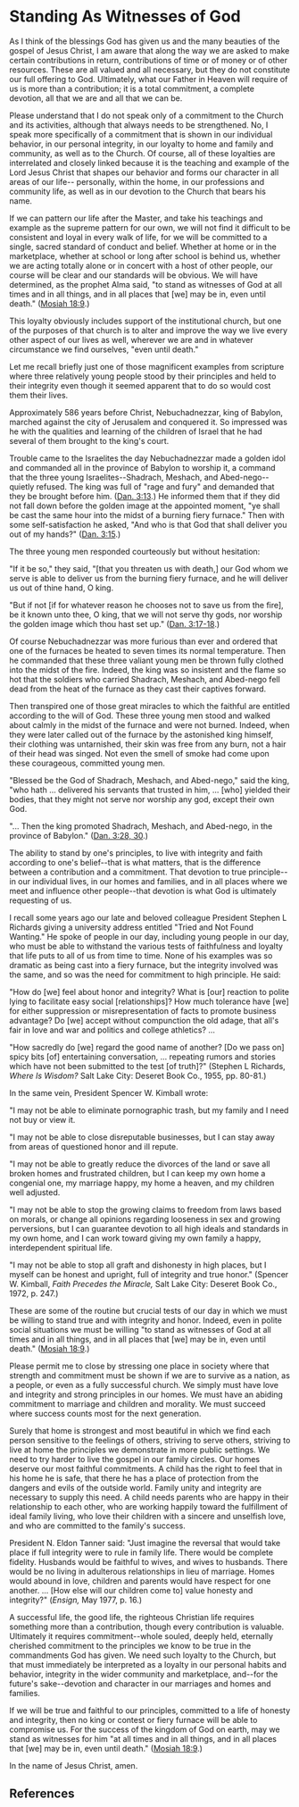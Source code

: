 # Standing As Witnesses of God

As I think of the blessings God has given us and the many beauties of the
gospel of Jesus Christ, I am aware that along the way we are asked to make
certain contributions in return, contributions of time or of money or of other
resources. These are all valued and all necessary, but they do not constitute
our full offering to God. Ultimately, what our Father in Heaven will require
of us is more than a contribution; it is a total commitment, a complete
devotion, all that we are and all that we can be.

Please understand that I do not speak only of a commitment to the Church and
its activities, although that always needs to be strengthened. No, I speak
more specifically of a commitment that is shown in our individual behavior, in
our personal integrity, in our loyalty to home and family and community, as
well as to the Church. Of course, all of these loyalties are interrelated and
closely linked because it is the teaching and example of the Lord Jesus Christ
that shapes our behavior and forms our character in all areas of our life--
personally, within the home, in our professions and community life, as well as
in our devotion to the Church that bears his name.

If we can pattern our life after the Master, and take his teachings and
example as the supreme pattern for our own, we will not find it difficult to
be consistent and loyal in every walk of life, for we will be committed to a
single, sacred standard of conduct and belief. Whether at home or in the
marketplace, whether at school or long after school is behind us, whether we
are acting totally alone or in concert with a host of other people, our course
will be clear and our standards will be obvious. We will have determined, as
the prophet Alma said, "to stand as witnesses of God at all times and in all
things, and in all places that [we] may be in, even until death." ([Mosiah
18:9](/scriptures/bofm/mosiah/18.9?lang=eng#8).)

This loyalty obviously includes support of the institutional church, but one
of the purposes of that church is to alter and improve the way we live every
other aspect of our lives as well, wherever we are and in whatever
circumstance we find ourselves, "even until death."

Let me recall briefly just one of those magnificent examples from scripture
where three relatively young people stood by their principles and held to
their integrity even though it seemed apparent that to do so would cost them
their lives.

Approximately 586 years before Christ, Nebuchadnezzar, king of Babylon,
marched against the city of Jerusalem and conquered it. So impressed was he
with the qualities and learning of the children of Israel that he had several
of them brought to the king's court.

Trouble came to the Israelites the day Nebuchadnezzar made a golden idol and
commanded all in the province of Babylon to worship it, a command that the
three young Israelites--Shadrach, Meshach, and Abed-nego--quietly refused. The
king was full of "rage and fury" and demanded that they be brought before him.
([Dan. 3:13](/scriptures/ot/dan/3.13?lang=eng#12).) He informed them that if
they did not fall down before the golden image at the appointed moment, "ye
shall be cast the same hour into the midst of a burning fiery furnace." Then
with some self-satisfaction he asked, "And who is that God that shall deliver
you out of my hands?" ([Dan. 3:15](/scriptures/ot/dan/3.15?lang=eng#14).)

The three young men responded courteously but without hesitation:

"If it be so," they said, "[that you threaten us with death,] our God whom we
serve is able to deliver us from the burning fiery furnace, and he will
deliver us out of thine hand, O king.

"But if not [if for whatever reason he chooses not to save us from the fire],
be it known unto thee, O king, that we will not serve thy gods, nor worship
the golden image which thou hast set up." ([Dan.
3:17-18](/scriptures/ot/dan/3.17-18?lang=eng#16).)

Of course Nebuchadnezzar was more furious than ever and ordered that one of
the furnaces be heated to seven times its normal temperature. Then he
commanded that these three valiant young men be thrown fully clothed into the
midst of the fire. Indeed, the king was so insistent and the flame so hot that
the soldiers who carried Shadrach, Meshach, and Abed-nego fell dead from the
heat of the furnace as they cast their captives forward.

Then transpired one of those great miracles to which the faithful are entitled
according to the will of God. These three young men stood and walked about
calmly in the midst of the furnace and were not burned. Indeed, when they were
later called out of the furnace by the astonished king himself, their clothing
was untarnished, their skin was free from any burn, not a hair of their head
was singed. Not even the smell of smoke had come upon these courageous,
committed young men.

"Blessed be the God of Shadrach, Meshach, and Abed-nego," said the king, "who
hath ... delivered his servants that trusted in him, ... [who] yielded their
bodies, that they might not serve nor worship any god, except their own God.

"... Then the king promoted Shadrach, Meshach, and Abed-nego, in the province of
Babylon." ([Dan. 3:28, 30](/scriptures/ot/dan/3.28,30?lang=eng#27).)

The ability to stand by one's principles, to live with integrity and faith
according to one's belief--that is what matters, that is the difference
between a contribution and a commitment. That devotion to true principle--in
our individual lives, in our homes and families, and in all places where we
meet and influence other people--that devotion is what God is ultimately
requesting of us.

I recall some years ago our late and beloved colleague President Stephen L
Richards giving a university address entitled "Tried and Not Found Wanting."
He spoke of people in our day, including young people in our day, who must be
able to withstand the various tests of faithfulness and loyalty that life puts
to all of us from time to time. None of his examples was so dramatic as being
cast into a fiery furnace, but the integrity involved was the same, and so was
the need for commitment to high principle. He said:

"How do [we] feel about honor and integrity? What is [our] reaction to polite
lying to facilitate easy social [relationships]? How much tolerance have [we]
for either suppression or misrepresentation of facts to promote business
advantage? Do [we] accept without compunction the old adage, that all's fair
in love and war and politics and college athletics? ...

"How sacredly do [we] regard the good name of another? [Do we pass on] spicy
bits [of] entertaining conversation, ... repeating rumors and stories which have
not been submitted to the test [of truth]?" (Stephen L Richards, _Where Is
Wisdom?_ Salt Lake City: Deseret Book Co., 1955, pp. 80-81.)

In the same vein, President Spencer W. Kimball wrote:

"I may not be able to eliminate pornographic trash, but my family and I need
not buy or view it.

"I may not be able to close disreputable businesses, but I can stay away from
areas of questioned honor and ill repute.

"I may not be able to greatly reduce the divorces of the land or save all
broken homes and frustrated children, but I can keep my own home a congenial
one, my marriage happy, my home a heaven, and my children well adjusted.

"I may not be able to stop the growing claims to freedom from laws based on
morals, or change all opinions regarding looseness in sex and growing
perversions, but I can guarantee devotion to all high ideals and standards in
my own home, and I can work toward giving my own family a happy,
interdependent spiritual life.

"I may not be able to stop all graft and dishonesty in high places, but I
myself can be honest and upright, full of integrity and true honor." (Spencer
W. Kimball, _Faith Precedes the Miracle,_ Salt Lake City: Deseret Book Co.,
1972, p. 247.)

These are some of the routine but crucial tests of our day in which we must be
willing to stand true and with integrity and honor. Indeed, even in polite
social situations we must be willing "to stand as witnesses of God at all
times and in all things, and in all places that [we] may be in, even until
death." ([Mosiah 18:9](/scriptures/bofm/mosiah/18.9?lang=eng#8).)

Please permit me to close by stressing one place in society where that
strength and commitment must be shown if we are to survive as a nation, as a
people, or even as a fully successful church. We simply must have love and
integrity and strong principles in our homes. We must have an abiding
commitment to marriage and children and morality. We must succeed where
success counts most for the next generation.

Surely that home is strongest and most beautiful in which we find each person
sensitive to the feelings of others, striving to serve others, striving to
live at home the principles we demonstrate in more public settings. We need to
try harder to live the gospel in our family circles. Our homes deserve our
most faithful commitments. A child has the right to feel that in his home he
is safe, that there he has a place of protection from the dangers and evils of
the outside world. Family unity and integrity are necessary to supply this
need. A child needs parents who are happy in their relationship to each other,
who are working happily toward the fulfillment of ideal family living, who
love their children with a sincere and unselfish love, and who are committed
to the family's success.

President N. Eldon Tanner said: "Just imagine the reversal that would take
place if full integrity were to rule in family life. There would be complete
fidelity. Husbands would be faithful to wives, and wives to husbands. There
would be no living in adulterous relationships in lieu of marriage. Homes
would abound in love, children and parents would have respect for one another.
... [How else will our children come to] value honesty and integrity?"
(_Ensign,_ May 1977, p. 16.)

A successful life, the good life, the righteous Christian life requires
something more than a contribution, though every contribution is valuable.
Ultimately it requires commitment--whole souled, deeply held, eternally
cherished commitment to the principles we know to be true in the commandments
God has given. We need such loyalty to the Church, but that must immediately
be interpreted as a loyalty in our personal habits and behavior, integrity in
the wider community and marketplace, and--for the future's sake--devotion and
character in our marriages and homes and families.

If we will be true and faithful to our principles, committed to a life of
honesty and integrity, then no king or contest or fiery furnace will be able
to compromise us. For the success of the kingdom of God on earth, may we stand
as witnesses for him "at all times and in all things, and in all places that
[we] may be in, even until death." ([Mosiah
18:9](/scriptures/bofm/mosiah/18.9?lang=eng#8).)

In the name of Jesus Christ, amen.

## References

